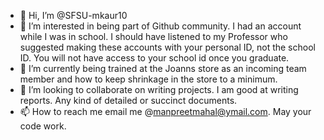 - 👋 Hi, I’m @SFSU-mkaur10
- 👀 I’m interested in being part of Github community. I had an account while I was in school. I should have listened to my Professor who suggested making these accounts with your personal ID, not the school ID. You will not have access to your school id once you graduate. 
- 🌱 I’m currently being trained at the Joanns store as an incoming team member and how to keep shrinkage in the store to a minimum. 
- 💞️ I’m looking to collaborate on writing projects. I am good at writing reports. Any kind of detailed or succinct documents. 
- 📫 How to reach me email me @manpreetmahal@ymail.com. May your code work. 
<!---
SFSU-mkaur10/SFSU-mkaur10 is a ✨ special ✨ repository because its `README.md` (this file) appears on your GitHub profile.
You can click the Preview link to take a look at your changes.
--->
